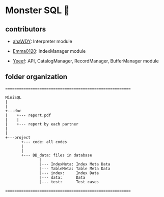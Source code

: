 # Monster SQL 👹

## contributors

- [ahaWDY](https://github.com/ahaWDY): Interpreter module

- [Emma0120](https://github.com/Emma0120): IndexManager module

- [Yeeef](https://github.com/Yeeef): API, CatalogManager, RecordManager, BufferManager module

## folder organization

```
=======================================================

MiniSQL
|
|
+---doc
|    +--- report.pdf
|    |
|	 +--- report by each partner
|
|
+---project
	   +--- code: all codes
	   |
	   |
	   +--- DB_data: files in database
	   		   |
	   		   |--- IndexMeta: Index Meta Data
	   		   |--- TableMeta: Table Meta Data
	   		   |--- index:     Index Data
	   		   |--- data:      Data
	   		   |--- test:      Test cases
	   	
=======================================================
```
